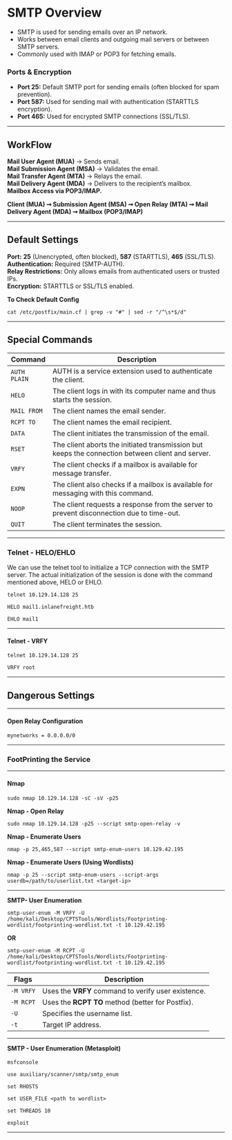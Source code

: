 # SMTP Overview

- SMTP is used for sending emails over an IP network.
- Works between email clients and outgoing mail servers or between SMTP servers.
- Commonly used with IMAP or POP3 for fetching emails.

### Ports & Encryption

- **Port 25:** Default SMTP port for sending emails (often blocked for spam prevention).
- **Port 587:** Used for sending mail with authentication (STARTTLS encryption).
- **Port 465:** Used for encrypted SMTP connections (SSL/TLS).

* * *

## WorkFlow

**Mail User Agent (MUA)** → Sends email.  
**Mail Submission Agent (MSA)** → Validates the email.  
**Mail Transfer Agent (MTA)** → Relays the email.  
**Mail Delivery Agent (MDA)** → Delivers to the recipient’s mailbox.  
**Mailbox Access via POP3/IMAP.**

**Client (MUA) ➞ Submission Agent (MSA) ➞ Open Relay (MTA) ➞ Mail Delivery Agent (MDA) ➞ Mailbox (POP3/IMAP)**

* * *

## Default Settings

**Port:** **25** (Unencrypted, often blocked), **587** (STARTTLS), **465** (SSL/TLS).  
**Authentication:** Required (SMTP-AUTH).  
**Relay Restrictions:** Only allows emails from authenticated users or trusted IPs.  
**Encryption:** STARTTLS or SSL/TLS enabled.

**To Check Default Config**

`cat /etc/postfix/main.cf | grep -v "#" | sed -r "/^\s*$/d"`

* * *

## Special Commands

| **Command** | **Description** |
| --- | --- |
| `AUTH PLAIN` | AUTH is a service extension used to authenticate the client. |
| `HELO` | The client logs in with its computer name and thus starts the session. |
| `MAIL FROM` | The client names the email sender. |
| `RCPT TO` | The client names the email recipient. |
| `DATA` | The client initiates the transmission of the email. |
| `RSET` | The client aborts the initiated transmission but keeps the connection between client and server. |
| `VRFY` | The client checks if a mailbox is available for message transfer. |
| `EXPN` | The client also checks if a mailbox is available for messaging with this command. |
| `NOOP` | The client requests a response from the server to prevent disconnection due to time-out. |
| `QUIT` | The client terminates the session. |

* * *

### Telnet - HELO/EHLO

We can use the telnet tool to initialize a TCP connection with the SMTP server. The actual initialization of the session is done with the command mentioned above, HELO or EHLO.

`telnet 10.129.14.128 25`

`HELO mail1.inlanefreight.htb`

`EHLO mail1`

* * *

#### Telnet - VRFY

`telnet 10.129.14.128 25`

`VRFY root`

* * *

## Dangerous Settings

* * *

#### Open Relay Configuration

`mynetworks = 0.0.0.0/0`

* * *

### FootPrinting the Service

* * *

#### Nmap

`sudo nmap 10.129.14.128 -sC -sV -p25`

**Nmap - Open Relay**

`sudo nmap 10.129.14.128 -p25 --script smtp-open-relay -v`

**Nmap - Enumerate Users**

`nmap -p 25,465,587 --script smtp-enum-users 10.129.42.195`

**Nmap - Enumerate Users (Using Wordlists)**

`nmap -p 25 --script smtp-enum-users --script-args userdb=/path/to/userlist.txt <target-ip>`

* * *

**SMTP- User Enumeration**

`smtp-user-enum -M VRFY -U /home/kali/Desktop/CPTSTools/Wordlists/Footprinting-wordlist/footprinting-wordlist.txt -t 10.129.42.195`

**OR**

`smtp-user-enum -M RCPT -U /home/kali/Desktop/CPTSTools/Wordlists/Footprinting-wordlist/footprinting-wordlist.txt -t 10.129.42.195`

| Flags | Description |
| --- | --- |
| `-M VRFY` | Uses the **VRFY** command to verify user existence. |
| `-M RCPT` | Uses the **RCPT TO** method (better for Postfix). |
| `-U` | Specifies the username list. |
| `-t` | Target IP address. |

* * *

**SMTP - User Enumeration (Metasploit)**

`msfconsole` 

`use auxiliary/scanner/smtp/smtp_enum`

`set RHOSTS`

`set USER_FILE <path to wordlist>`

`set THREADS 10`

`exploit`

* * *